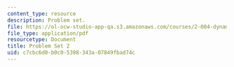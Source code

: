 ```yaml
---
content_type: resource
description: Problem set.
file: https://ol-ocw-studio-app-qa.s3.amazonaws.com/courses/2-004-dynamics-and-control-ii-spring-2008/c7cbc6d0b0c05398343a07849fbad74c_ps2.pdf
file_type: application/pdf
resourcetype: Document
title: Problem Set 2
uid: c7cbc6d0-b0c0-5398-343a-07849fbad74c
---
```


